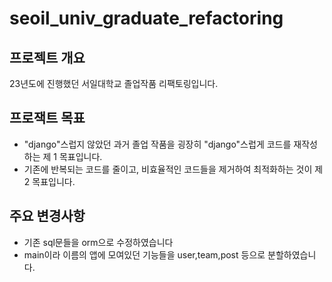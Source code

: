 # seoil_univ_graduate_refactoring
## 프로젝트 개요
23년도에 진행했던 서일대학교 졸업작품 리팩토링입니다.

## 프로잭트 목표
- "django"스럽지 않았던 과거 졸업 작품을 굉장히 "django"스럽게 코드를 재작성하는 제 1 목표입니다.
- 기존에 반복되는 코드를 줄이고, 비효율적인 코드들을 제거하여 최적화하는 것이 제 2 목표입니다.

## 주요 변경사항
- 기존 sql문들을 orm으로 수정하였습니다
- main이라 이름의 앱에 모여있던 기능들을 user,team,post 등으로 분할하였습니다.
